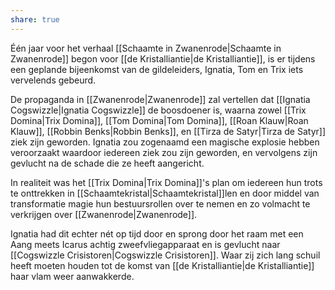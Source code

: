 ```yaml
---
share: true
---
```

Één jaar voor het verhaal [[Schaamte in Zwanenrode|Schaamte in Zwanenrode]] begon voor [[de Kristalliantie|de Kristalliantie]], is er tijdens een geplande bijeenkomst van de gildeleiders, Ignatia, Tom en Trix iets vervelends gebeurd.

De propaganda in [[Zwanenrode|Zwanenrode]] zal vertellen dat [[Ignatia Cogswizzle|Ignatia Cogswizzle]] de boosdoener is, waarna zowel [[Trix Domina|Trix Domina]], [[Tom Domina|Tom Domina]], [[Roan Klauw|Roan Klauw]], [[Robbin Benks|Robbin Benks]], en [[Tirza de Satyr|Tirza de Satyr]] ziek zijn geworden. Ignatia zou zogenaamd een magische explosie hebben veroorzaakt waardoor iedereen ziek zou zijn geworden, en vervolgens zijn gevlucht na de schade die ze heeft aangericht.

In realiteit was het [[Trix Domina|Trix Domina]]'s plan om iedereen hun trots te onttrekken in [[Schaamtekristal|Schaamtekristal]]len en door middel van transformatie magie hun bestuursrollen over te nemen en zo volmacht te verkrijgen over [[Zwanenrode|Zwanenrode]]. 

Ignatia had dit echter nét op tijd door en sprong door het raam met een Aang meets Icarus achtig zweefvliegapparaat en is gevlucht naar [[Cogswizzle Crisistoren|Cogswizzle Crisistoren]]. Waar zij zich lang schuil heeft moeten houden tot de komst van [[de Kristalliantie|de Kristalliantie]] haar vlam weer aanwakkerde.
